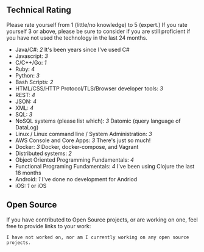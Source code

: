 ## Technical Rating

Please rate yourself from 1 (little/no knowledge) to 5 (expert.) If you rate yourself 3 or above, please be sure to consider if you are still proficient if you have not used the technology in the last 24 months.

* Java/C#:
  *2* It's been years since I've used C#
* Javascript:
  *3*
* C/C++/Go:
  *1*
* Ruby:
  *4*
* Python:
  *3*
* Bash Scripts:
  *2*
* HTML/CSS/HTTP Protocol/TLS/Browser developer tools:
  *3*
* REST:
  *4*
* JSON:
  *4*
* XML:
  *4*
* SQL:
  *3*
* NoSQL systems (please list which):
  *3* Datomic (query language of DataLog)
* Linux / Linux command line / System Administration:
  *3*
* AWS Console and Core Apps:
  *3* There's just so much!
* Docker:
  *3* Docker, docker-compose, and Vagrant
* Distributed systems:
  *2*
* Object Oriented Programming Fundamentals:
  *4*
* Functional Programing Fundamentals:
  *4* I've been using Clojure the last 18 months
* Android:
  *1* I've done no development for Andriod
* iOS:
  *1* or iOS

## Open Source

If you have contributed to Open Source projects, or are working on one, feel free to provide links to your work:

    I have not worked on, nor am I currently working on any open source projects.
